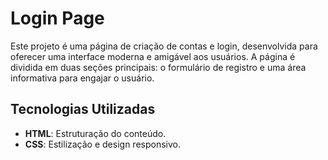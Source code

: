 # Login Page

Este projeto é uma página de criação de contas e login, desenvolvida para oferecer uma interface moderna e amigável aos usuários. A página é dividida em duas seções principais: o formulário de registro e uma área informativa para engajar o usuário.

## Tecnologias Utilizadas
- **HTML**: Estruturação do conteúdo.
- **CSS**: Estilização e design responsivo.
